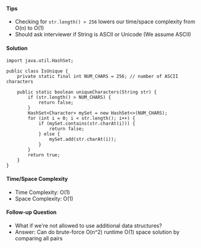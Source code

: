 #### Tips
- Checking for `str.length() > 256` lowers our time/space complexity from O(n) to O(1)
- Should ask interviewer if String is ASCII or Unicode (We assume ASCII)

#### Solution
```
import java.util.HashSet;

public class IsUnique {
    private static final int NUM_CHARS = 256; // number of ASCII characters

    public static boolean uniqueCharacters(String str) {
        if (str.length() > NUM_CHARS) {
            return false;
        }
        HashSet<Character> mySet = new HashSet<>(NUM_CHARS);
        for (int i = 0; i < str.length(); i++) {
            if (mySet.contains(str.charAt(i))) {
                return false;
            } else {
                mySet.add(str.charAt(i));
            }
        }
        return true;
    }
}
```

#### Time/Space Complexity
-  Time Complexity: O(1)
- Space Complexity: O(1)

#### Follow-up Question
- What if we're not allowed to use additional data structures?
- Answer: Can do brute-force O(n^2) runtime O(1) space solution by comparing all pairs
